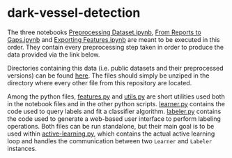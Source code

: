 # dark-vessel-detection

The three notebooks [Preprocessing Dataset.ipynb](https://github.com/BaudouinG/dark-vessel-detection/blob/main/Preprocessing%20Dataset.ipynb), [From Reports to Gaps.ipynb](https://github.com/BaudouinG/dark-vessel-detection/blob/main/From%20Reports%20to%20Gaps.ipynb) and [Exporting Features.ipynb](https://github.com/BaudouinG/dark-vessel-detection/blob/main/Exporting%20Features.ipynb) are meant to be executed in this order. They contain every preprocessing step taken in order to produce the data provided via the link below.

Directories containing this data (i.e. public datasets and their preprocessed versions) can be found [here](https://drive.google.com/drive/folders/16ZEAF-vIBSBwkOqhaQ16HKy5tMIsSuak?usp=drive_link). The files should simply be unziped in the directory where every other file from this repository are located.

Among the python files, [features.py](https://github.com/BaudouinG/dark-vessel-detection/blob/main/features.py) and [utils.py](https://github.com/BaudouinG/dark-vessel-detection/blob/main/utils.py) are short utilities used both in the notebook files and in the other python scripts. [learner.py](https://github.com/BaudouinG/dark-vessel-detection/blob/main/learner.py) contains the code used to query labels and fit a classifier algorithm. [labeler.py](https://github.com/BaudouinG/dark-vessel-detection/blob/main/labeler.py) contains the code used to generate a web-based user interface to perform labeling operations. Both files can be run standalone, but their main goal is to be used within [active-learning.py](https://github.com/BaudouinG/dark-vessel-detection/blob/main/active-learning.py), which contains the actual active learning loop and handles the communication between two `Learner` and `Labeler` instances.
